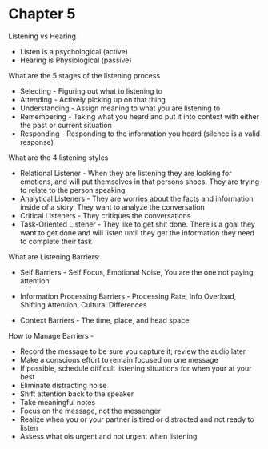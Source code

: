 # Chapter 5

Listening vs Hearing
* Listen is a psychological (active)
* Hearing is Physiological (passive)

What are the 5 stages of the listening process
* Selecting - Figuring out what to listening to
* Attending - Actively picking up on that thing
* Understanding - Assign meaning to what you are listening to
* Remembering - Taking what you heard and put it into context with either the past or current situation
* Responding - Responding to the information you heard (silence is a valid response)

What are the 4 listening styles
* Relational Listener - When they are listening they are looking for emotions, and will put themselves in that persons shoes. They are trying to relate to the person speaking
* Analytical Listeners - They are worries about the facts and information inside of a story. They want to analyze the conversation
* Critical Listeners - They critiques the conversations
* Task-Oriented Listener - They like to get shit done. There is a goal they want to get done and will listen until they get the information they need to complete their task


What are Listening Barriers:
* Self Barriers - Self Focus, Emotional Noise, You are the one not paying attention

* Information Processing Barriers - Processing Rate, Info Overload, Shifting Attention, Cultural Differences

* Context Barriers - The time, place, and head space

How to Manage Barriers - 
* Record the message to be sure you capture it; review the audio later
* Make a conscious effort to remain focused on one message
* If possible, schedule difficult listening situations for when your at your best
* Eliminate distracting noise
* Shift attention back to the speaker
* Take meaningful notes
* Focus on the message, not the messenger
* Realize when you or your partner is tired or distracted and not ready to listen
* Assess what ois urgent and not urgent when listening

